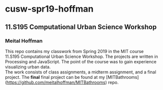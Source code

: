 # cusw-spr19-hoffman
## 11.S195 Computational Urban Science Workshop
### Meital Hoffman

This repo contains my classwork from Spring 2019 in the MIT course 11.S195 Computational Urban Science Workshop. 
The projects are written in Processing and JavaScript.
The point of the course was to gain experience visualizing urban data. \
The work consists of class assignments, a midterm assignment, and a final project. The **final** final project can be found at my [MITBathrooms] (https://github.com/meitalhoffman/MITBathrooms) repo.

